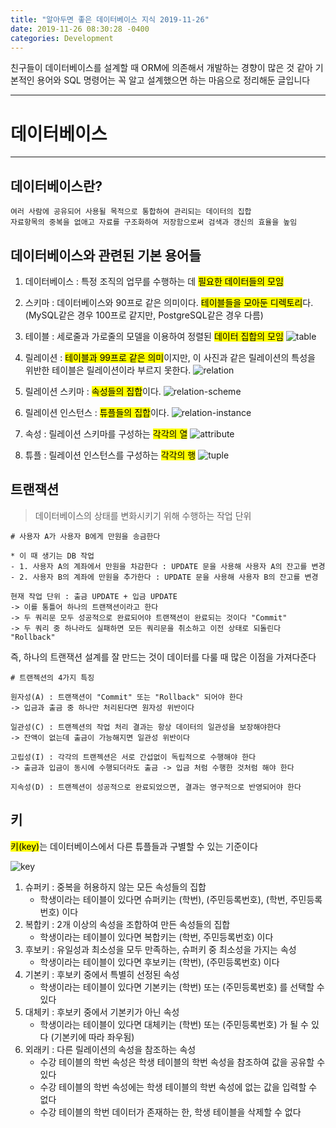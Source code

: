 ```yaml
---
title: "알아두면 좋은 데이터베이스 지식 2019-11-26"
date: 2019-11-26 08:30:28 -0400
categories: Development
---
```

친구들이 데이터베이스를 설계할 때 ORM에 의존해서 개발하는 경향이 많은 것 같아 기본적인 용어와 SQL 명령어는 꼭 알고 설계했으면 하는 마음으로 정리해둔 글입니다
<hr>

# 데이터베이스
<hr>

## 데이터베이스란?
```
여러 사람에 공유되어 사용될 목적으로 통합하여 관리되는 데이터의 집합
자료항목의 중복을 없애고 자료를 구조화하여 저장함으로써 검색과 갱신의 효율을 높임
```


## 데이터베이스와 관련된 기본 용어들
1. 데이터베이스 : 특정 조직의 업무를 수행하는 데 <mark>필요한 데이터들의 모임</mark>

2. 스키마 : 데이터베이스와 90프로 같은 의미이다. <mark>테이블들을 모아둔 디렉토리</mark>다. (MySQL같은 경우 100프로 같지만, PostgreSQL같은 경우 다름)

3. 테이블 : 세로줄과 가로줄의 모델을 이용하여 정렬된 <mark>데이터 집합의 모임</mark>
![table](https://user-images.githubusercontent.com/52072077/93692178-bd384080-fb2a-11ea-9192-429e892a164b.png)
4. 릴레이션 : <mark>테이블과 99프로 같은 의미</mark>이지만, 이 사진과 같은 릴레이션의 특성을 위반한 테이블은 릴레이션이라 부르지 못한다.
![relation](https://user-images.githubusercontent.com/52072077/93692167-98dc6400-fb2a-11ea-9364-c204b4e6a10c.png)
5. 릴레이션 스키마 : <mark>속성들의 집합</mark>이다.
![relation-scheme](https://user-images.githubusercontent.com/52072077/93692189-eb1d8500-fb2a-11ea-9476-4caf16e2ad57.png)
6. 릴레이션 인스턴스 : <mark>튜플들의 집합</mark>이다.
![relation-instance](https://user-images.githubusercontent.com/52072077/93692191-ee187580-fb2a-11ea-8a3a-d4c6034eacaa.png)
7. 속성 : 릴레이션 스키마를 구성하는 <mark>각각의 열</mark>
![attribute](https://user-images.githubusercontent.com/52072077/93692219-49e2fe80-fb2b-11ea-8cd2-f3f23ec9dc3e.png)
8. 튜플 : 릴레이션 인스턴스를 구성하는 <mark>각각의 행</mark>
![tuple](https://user-images.githubusercontent.com/52072077/93692028-bf999b00-fb28-11ea-8f94-da71874ab5b9.png)

## 트랜잭션 
> 데이터베이스의 상태를 변화시키기 위해 수행하는 작업 단위
```
# 사용자 A가 사용자 B에게 만원을 송금한다 

* 이 때 생기는 DB 작업
- 1. 사용자 A의 계좌에서 만원을 차감한다 : UPDATE 문을 사용해 사용자 A의 잔고를 변경
- 2. 사용자 B의 계좌에 만원을 추가한다 : UPDATE 문을 사용해 사용자 B의 잔고를 변경

현재 작업 단위 : 출금 UPDATE + 입금 UPDATE
-> 이를 통틀어 하나의 트랜잭션이라고 한다
-> 두 쿼리문 모두 성공적으로 완료되어야 트랜잭션이 완료되는 것이다 "Commit"
-> 두 쿼리 중 하나라도 실패하면 모든 쿼리문을 취소하고 이전 상태로 되돌린다 "Rollback"
```

즉, 하나의 트랜잭션 설계를 잘 만드는 것이 데이터를 다룰 때 많은 이점을 가져다준다

```
# 트랜젝션의 4가지 특징

원자성(A) : 트랜잭션이 "Commit" 또는 "Rollback" 되어야 한다
-> 입금과 출금 중 하나만 처리된다면 원자성 위반이다 

일관성(C) : 트랜젝션의 작업 처리 결과는 항상 데이터의 일관성을 보장해야한다
-> 잔액이 없는데 출금이 가능해지면 일관성 위반이다

고립성(I) : 각각의 트랜젝션은 서로 간섭없이 독립적으로 수행해야 한다
-> 출금과 입금이 동시에 수행되더라도 출금 -> 입금 처럼 수행한 것처럼 해야 한다

지속성(D) : 트랜젝션이 성공적으로 완료되었으면, 결과는 영구적으로 반영되어야 한다
```


## 키 
<mark>키(key)</mark>는 데이터베이스에서 다른 튜플들과 구별할 수 있는 기준이다

![key](https://user-images.githubusercontent.com/52072077/94326556-a0df4c80-ffdf-11ea-9484-1817c01f666f.png)

1. 슈퍼키 : 중복을 허용하지 않는 모든 속성들의 집합
    - 학생이라는 테이블이 있다면 슈퍼키는 (학번), (주민등록번호), (학번, 주민등록번호) 이다
2. 복합키 : 2개 이상의 속성을 조합하여 만든 속성들의 집합
    - 학생이라는 테이블이 있다면 복합키는 (학번, 주민등록번호) 이다
3. 후보키 : 유일성과 최소성을 모두 만족하는, 슈퍼키 중 최소성을 가지는 속성
    - 학생이라는 테이블이 있다면 후보키는 (학번), (주민등록번호) 이다
4. 기본키 : 후보키 중에서 특별히 선정된 속성
    - 학생이라는 테이블이 있다면 기본키는 (학번) 또는 (주민등록번호) 를 선택할 수 있다
5. 대체키 : 후보키 중에서 기본키가 아닌 속성
    - 학생이라는 테이블이 있다면 대체키는 (학번) 또는 (주민등록번호) 가 될 수 있다 (기본키에 따라 좌우됨)
6. 외래키 : 다른 릴레이션의 속성을 참조하는 속성
    - 수강 테이블의 학번 속성은 학생 테이블의 학번 속성을 참조하여 값을 공유할 수 있다
    - 수강 테이블의 학번 속성에는 학생 테이블의 학번 속성에 없는 값을 입력할 수 없다
    - 수강 테이블의 학번 데이터가 존재하는 한, 학생 테이블을 삭제할 수 없다
